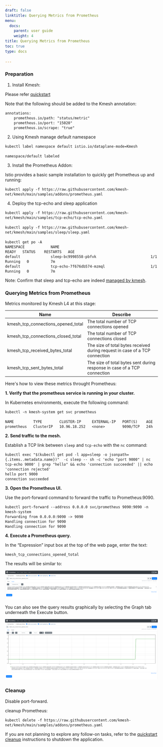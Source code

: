 ```yaml
---
draft: false
linktitle: Querying Metrics from Prometheus
menu:
  docs:
    parent: user guide
    weight: 4
title: Querying Metrics from Prometheus
toc: true
type: docs

---
```


### Preparation

1. Install Kmesh:

Please refer [quickstart](https://kmesh.net/en/docs/setup/quickstart/)

Note that the following should be added to the Kmesh annotation:

```console
annotations:
    prometheus.io/path: "status/metric"
    prometheus.io/port: "15020"
    prometheus.io/scrape: "true"
```

2. Using Kmesh manage default namespace

```console
kubectl label namespace default istio.io/dataplane-mode=Kmesh

namespace/default labeled
```

3. Install the Prometheus Addon:

Istio provides a basic sample installation to quickly get Prometheus up and running:

```console
kubectl apply -f https://raw.githubusercontent.com/kmesh-net/kmesh/main/samples/addons/prometheus.yaml
```

4. Deploy the tcp-echo and sleep application

```console
kubectl apply -f https://raw.githubusercontent.com/kmesh-net/kmesh/main/samples/tcp-echo/tcp-echo.yaml 

kubectl apply -f https://raw.githubusercontent.com/kmesh-net/kmesh/main/samples/sleep/sleep.yaml

kubectl get po -A 
NAMESPACE            NAME                                          READY   STATUS    RESTARTS   AGE
default              sleep-bc9998558-pbfvk                         1/1     Running   0          7m
default              tcp-echo-7f676db574-mzmql                     1/1     Running   0          7m
```

Note: Confirm that sleep and tcp-echo are indeed [managed by kmesh](https://kmesh.net/en/docs/setup/quickstart/#deploy-the-sample-applications).

### Querying Metrics from Prometheus

Metrics monitored by Kmesh L4 at this stage:

|Name|Describe|
|---|---|
|kmesh_tcp_connections_opened_total|The total number of TCP connections opened|
|kmesh_tcp_connections_closed_total|The total number of TCP connections closed|
|kmesh_tcp_received_bytes_total|The size of total bytes received during request in case of a TCP connection|
|kmesh_tcp_sent_bytes_total|The size of total bytes sent during response in case of a TCP connection|

Here's how to view these metrics throught Prometheus:

**1. Verify that the prometheus service is running in your cluster.**

In Kubernetes environments, execute the following command:

```console
kubectl -n kmesh-system get svc prometheus

NAME         TYPE        CLUSTER-IP     EXTERNAL-IP   PORT(S)    AGE
prometheus   ClusterIP   10.96.18.252   <none>        9090/TCP   24h
```

**2. Send traffic to the mesh.**

Establish a TCP link between `sleep` and `tcp-echo` with the `nc` command:

```console
kubectl exec "$(kubectl get pod -l app=sleep -o jsonpath={.items..metadata.name})"  -c sleep -- sh -c 'echo "port 9000" | nc tcp-echo 9000' | grep "hello" && echo 'connection succeeded' || echo 'connection rejected'
hello port 9000
connection succeeded
```

**3. Open the Prometheus UI.**

Use the port-forward command to forward the traffic to Prometheus:9090.

```console
kubectl port-forward --address 0.0.0.0 svc/prometheus 9090:9090 -n kmesh-system
Forwarding from 0.0.0.0:9090 -> 9090
Handling connection for 9090
Handling connection for 9090
```

**4. Execute a Prometheus query.**

In the “Expression” input box at the top of the web page, enter the text:

```console
kmesh_tcp_connections_opened_total
```

The results will be similar to:

<div align="center">
<img src="images/prometheus-table.png" width="800" />
</div>

You can also see the query results graphically by selecting the Graph tab underneath the Execute button.

<div align="center">
<img src="images/prometheus-graph.png" width="800" />
</div>

### Cleanup

Disable port-forward.

cleanup Prometheus:

```console
kubectl delete -f https://raw.githubusercontent.com/kmesh-net/kmesh/main/samples/addons/prometheus.yaml
```

If you are not planning to explore any follow-on tasks, refer to the [quickstart cleanup](https://kmesh.net/en/docs/setup/quickstart/#clean-up) instructions to shutdown the application.
